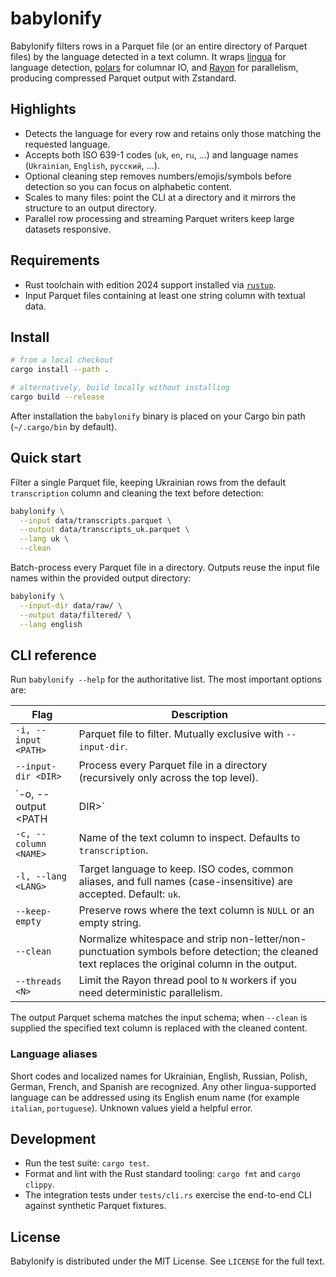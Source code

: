 # babylonify

Babylonify filters rows in a Parquet file (or an entire directory of Parquet files) by the language detected in a text column. It wraps [lingua](https://github.com/pemistahl/lingua-rs) for language detection, [polars](https://pola.rs) for columnar IO, and [Rayon](https://github.com/rayon-rs/rayon) for parallelism, producing compressed Parquet output with Zstandard.

## Highlights
- Detects the language for every row and retains only those matching the requested language.
- Accepts both ISO 639-1 codes (`uk`, `en`, `ru`, …) and language names (`Ukrainian`, `English`, `русский`, …).
- Optional cleaning step removes numbers/emojis/symbols before detection so you can focus on alphabetic content.
- Scales to many files: point the CLI at a directory and it mirrors the structure to an output directory.
- Parallel row processing and streaming Parquet writers keep large datasets responsive.

## Requirements
- Rust toolchain with edition 2024 support installed via [`rustup`](https://rustup.rs/).
- Input Parquet files containing at least one string column with textual data.

## Install
```bash
# from a local checkout
cargo install --path .

# alternatively, build locally without installing
cargo build --release
```
After installation the `babylonify` binary is placed on your Cargo bin path (`~/.cargo/bin` by default).

## Quick start
Filter a single Parquet file, keeping Ukrainian rows from the default `transcription` column and cleaning the text before detection:
```bash
babylonify \
  --input data/transcripts.parquet \
  --output data/transcripts_uk.parquet \
  --lang uk \
  --clean
```

Batch-process every Parquet file in a directory. Outputs reuse the input file names within the provided output directory:
```bash
babylonify \
  --input-dir data/raw/ \
  --output data/filtered/ \
  --lang english
```

## CLI reference
Run `babylonify --help` for the authoritative list. The most important options are:

| Flag | Description |
| ---- | ----------- |
| `-i, --input <PATH>` | Parquet file to filter. Mutually exclusive with `--input-dir`. |
| `--input-dir <DIR>` | Process every Parquet file in a directory (recursively only across the top level). |
| `-o, --output <PATH|DIR>` | Output Parquet path. When used with `--input-dir`, this must be a directory and files are written with their original names. |
| `-c, --column <NAME>` | Name of the text column to inspect. Defaults to `transcription`. |
| `-l, --lang <LANG>` | Target language to keep. ISO codes, common aliases, and full names (case-insensitive) are accepted. Default: `uk`. |
| `--keep-empty` | Preserve rows where the text column is `NULL` or an empty string. |
| `--clean` | Normalize whitespace and strip non-letter/non-punctuation symbols before detection; the cleaned text replaces the original column in the output. |
| `--threads <N>` | Limit the Rayon thread pool to `N` workers if you need deterministic parallelism. |

The output Parquet schema matches the input schema; when `--clean` is supplied the specified text column is replaced with the cleaned content.

### Language aliases
Short codes and localized names for Ukrainian, English, Russian, Polish, German, French, and Spanish are recognized. Any other lingua-supported language can be addressed using its English enum name (for example `italian`, `portuguese`). Unknown values yield a helpful error.

## Development
- Run the test suite: `cargo test`.
- Format and lint with the Rust standard tooling: `cargo fmt` and `cargo clippy`.
- The integration tests under `tests/cli.rs` exercise the end-to-end CLI against synthetic Parquet fixtures.

## License
Babylonify is distributed under the MIT License. See `LICENSE` for the full text.
